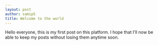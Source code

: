 ```yaml
---
layout: post
author: samip5
title: Welcome to the world
---
```


Hello everyone, this is my first post on this platform.
I hope that I'll now be able to keep my posts without losing them anytime soon.
